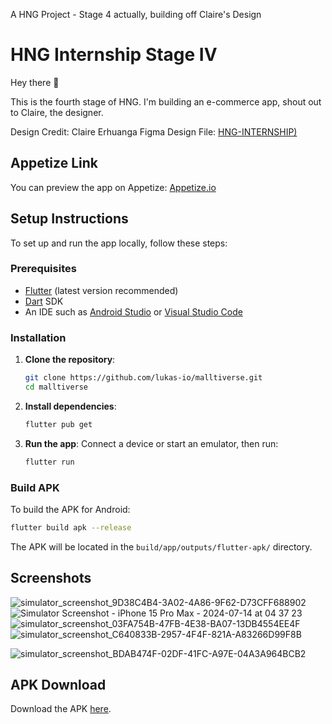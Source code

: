 A HNG Project - Stage 4 actually, building off Claire's Design

#  HNG Internship Stage IV

Hey there 👋

This is the fourth stage of HNG. I'm building an e-commerce app, shout out to Claire, the designer.

Design Credit: Claire Erhuanga 
Figma Design File: [HNG-INTERNSHIP)](https://www.figma.com/file/QHq9WbFOHgdDRhPuLOTNvB/HNG-INTERNSHIP)

## Appetize Link

You can preview the app on Appetize: [Appetize.io](https://appetize.io/app/b_dftesbpieop6thbnfpbp7tpwkm)

## Setup Instructions

To set up and run the app locally, follow these steps:

### Prerequisites

- [Flutter](https://flutter.dev/docs/get-started/install) (latest version recommended)
- [Dart](https://dart.dev/get-dart) SDK
- An IDE such as [Android Studio](https://developer.android.com/studio) or [Visual Studio Code](https://code.visualstudio.com/)

### Installation

1. **Clone the repository**:
   ```bash
   git clone https://github.com/lukas-io/malltiverse.git
   cd malltiverse
   ```

2. **Install dependencies**:
   ```bash
   flutter pub get
   ```

3. **Run the app**:
   Connect a device or start an emulator, then run:
   ```bash
   flutter run
   ```

### Build APK

To build the APK for Android:
```bash
flutter build apk --release
```
The APK will be located in the `build/app/outputs/flutter-apk/` directory.


## Screenshots

![simulator_screenshot_9D38C4B4-3A02-4A86-9F62-D73CFF688902](https://github.com/user-attachments/assets/5974ca25-6e28-4339-aa18-03fca254b315)![Simulator Screenshot - iPhone 15 Pro Max - 2024-07-14 at 04 37 23](https://github.com/user-attachments/assets/897057c4-063a-4f97-acf1-13109cb1ed3f)
![simulator_screenshot_03FA754B-47FB-4E38-BA07-13DB4554EE4F](https://github.com/user-attachments/assets/888b7a76-a8e0-4b41-b87b-9082db8f479e)![simulator_screenshot_C640833B-2957-4F4F-821A-A83266D99F8B](https://github.com/user-attachments/assets/4de45cab-0af3-4d77-9111-e27c69f2ee4a)

![simulator_screenshot_BDAB474F-02DF-41FC-A97E-04A3A964BCB2](https://github.com/user-attachments/assets/5f3fe22e-03c0-4ca4-a212-e9b0f309c016)


## APK Download

Download the APK [here](https://drive.google.com/file/d/1io1RYYb3b0j6xYhLL9dVAE10HxS4U_4s/view?usp=sharing).
